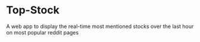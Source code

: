 # Top-Stock
A web app to display the real-time most mentioned stocks over the last hour on most popular reddit pages
